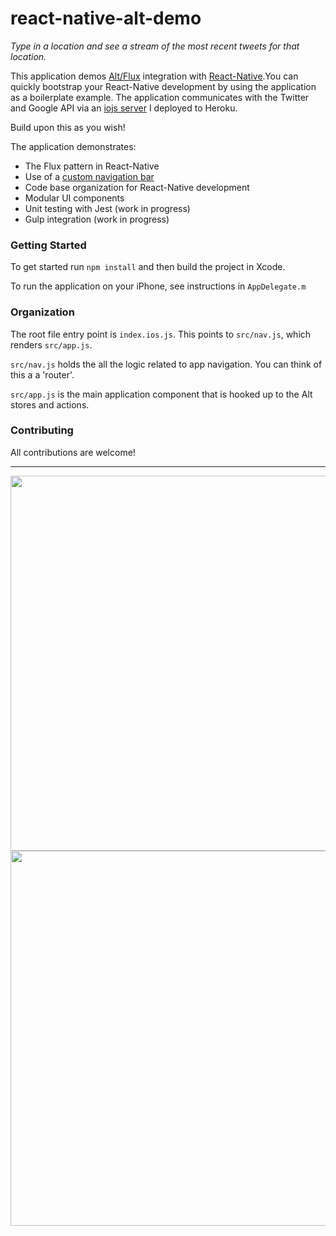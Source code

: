 # react-native-alt-demo

*Type in a location and see a stream of the most recent tweets for that location.*

This application demos [Alt/Flux](https://github.com/goatslacker/alt) integration with [React-Native](https://github.com/facebook/react-native).You can quickly bootstrap your React-Native development by using the application as a boilerplate example. The application communicates with the Twitter and Google API via an [iojs server](https://github.com/mrblueblue/iojs-generators-example) I deployed to Heroku.

Build upon this as you wish!

The application demonstrates:
* The Flux pattern in React-Native
* Use of a [custom navigation bar](https://github.com/Kureev/react-native-navbar)
* Code base organization for React-Native development
* Modular UI components
* Unit testing with Jest (work in progress)
* Gulp integration (work in progress)

### Getting Started

To get started run `npm install` and then build the project in Xcode.

To run the application on your iPhone, see instructions in `AppDelegate.m`

### Organization

The root file entry point is `index.ios.js`. This points to `src/nav.js`, which renders `src/app.js`.

`src/nav.js` holds the all the logic related to app navigation. You can think of this a a 'router'.

`src/app.js` is the main application component that is hooked up to the Alt stores and actions.

### Contributing

All contributions are welcome!

<hr>
<div>
  <img src='https://github.com/mrblueblue/react-native-alt-demo/blob/master/screenshot-1.png' height=600 />
  <img src='https://github.com/mrblueblue/react-native-alt-demo/blob/master/screenshot-2.png'height=600 />
</div>
